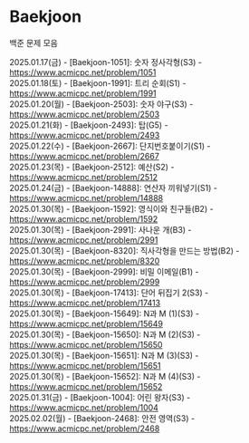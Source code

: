 # Baekjoon
백준 문제 모음

2025.01.17(금) - [Baekjoon-1051]: 숫자 정사각형(S3) - https://www.acmicpc.net/problem/1051  
2025.01.18(토) - [Baekjoon-1991]: 트리 순회(S1) - https://www.acmicpc.net/problem/1991  
2025.01.20(월) - [Baekjoon-2503]: 숫자 야구(S3) - https://www.acmicpc.net/problem/2503  
2025.01.21(화) - [Baekjoon-2493]: 탑(G5) - https://www.acmicpc.net/problem/2493  
2025.01.22(수) - [Baekjoon-2667]: 단지번호붙이기(S1) - https://www.acmicpc.net/problem/2667  
2025.01.23(목) - [Baekjoon-2512]: 예산(S2) - https://www.acmicpc.net/problem/2512  
2025.01.24(금) - [Baekjoon-14888]: 연산자 끼워넣기(S1) - https://www.acmicpc.net/problem/14888  
2025.01.30(목) - [Baekjoon-1592]: 영식이와 친구들(B2) - https://www.acmicpc.net/problem/1592  
2025.01.30(목) - [Baekjoon-2991]: 사나운 개(B3) - https://www.acmicpc.net/problem/2991  
2025.01.30(목) - [Baekjoon-8320]: 직사각형을 만드는 방법(B2) - https://www.acmicpc.net/problem/8320  
2025.01.30(목) - [Baekjoon-2999]: 비밀 이메일(B1) - https://www.acmicpc.net/problem/2999  
2025.01.30(목) - [Baekjoon-17413]: 단어 뒤집기 2(S3) - https://www.acmicpc.net/problem/17413  
2025.01.30(목) - [Baekjoon-15649]: N과 M (1)(S3) - https://www.acmicpc.net/problem/15649  
2025.01.30(목) - [Baekjoon-15650]: N과 M (2)(S3) - https://www.acmicpc.net/problem/15650  
2025.01.30(목) - [Baekjoon-15651]: N과 M (3)(S3) - https://www.acmicpc.net/problem/15651  
2025.01.30(목) - [Baekjoon-15652]: N과 M (4)(S3) - https://www.acmicpc.net/problem/15652  
2025.01.31(금) - [Baekjoon-1004]: 어린 왕자(S3) - https://www.acmicpc.net/problem/1004  
2025.02.02(월) - [Baekjoon-2468]: 안전 영역(S3) - https://www.acmicpc.net/problem/2468  
